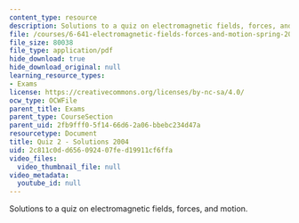 ```yaml
---
content_type: resource
description: Solutions to a quiz on electromagnetic fields, forces, and motion.
file: /courses/6-641-electromagnetic-fields-forces-and-motion-spring-2005/2c811c0dd656092407fed19911cf6ffa_04_q02_sol.pdf
file_size: 80038
file_type: application/pdf
hide_download: true
hide_download_original: null
learning_resource_types:
- Exams
license: https://creativecommons.org/licenses/by-nc-sa/4.0/
ocw_type: OCWFile
parent_title: Exams
parent_type: CourseSection
parent_uid: 2fb9fff0-5f14-66d6-2a06-bbebc234d47a
resourcetype: Document
title: Quiz 2 - Solutions 2004
uid: 2c811c0d-d656-0924-07fe-d19911cf6ffa
video_files:
  video_thumbnail_file: null
video_metadata:
  youtube_id: null
---
```

Solutions to a quiz on electromagnetic fields, forces, and motion.